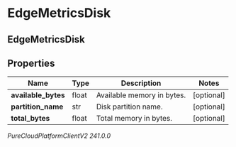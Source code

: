 # EdgeMetricsDisk

## EdgeMetricsDisk

## Properties

|Name | Type | Description | Notes|
|------------ | ------------- | ------------- | -------------|
| **available_bytes** | float | Available memory in bytes. | [optional] |
| **partition_name** | str | Disk partition name. | [optional] |
| **total_bytes** | float | Total memory in bytes. | [optional] |



_PureCloudPlatformClientV2 241.0.0_
